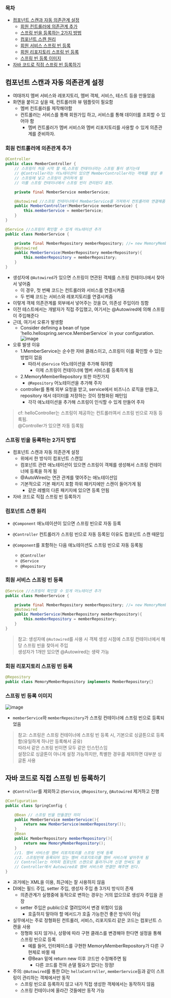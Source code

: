 ### 목차
- [컴포넌트 스캔과 자동 의존관계 설정](#컴포넌트-스캔과-자동-의존관계-설정)
  - [회원 컨트롤러에 의존관계 추가](#회원-컨트롤러에-의존관계-추가)
  - [스프링 빈을 등록하는 2가지 방법](#스프링-빈을-등록하는-2가지-방법)
  - [컴포넌트 스캔 원리](#컴포넌트-스캔-원리)
  - [회원 서비스 스프링 빈 등록](#회원-서비스-스프링-빈-등록)
  - [회원 리포지토리 스프링 빈 등록](#회원-리포지토리-스프링-빈-등록)
  - [스프링 빈 등록 이미지](#스프링-빈-등록-이미지)
- [자바 코드로 직접 스프링 빈 등록하기](#자바-코드로-직접-스프링-빈-등록하기)
## 컴포넌트 스캔과 자동 의존관계 설정
- 여태까지 멤버 서비스와 레포지토리, 멤버 객체, 서비스, 테스트 등을 만들었음
- 화면을 붙이고 싶을 때, 컨트롤러와 뷰 템플릿이 필요함
  - 멤버 컨트롤러를 제작해야함
  - 컨트롤러는 서비스를 통해 회원가입 하고, 서비스를 통해 데이터를 조회할 수 있어야 함
    - 멤버 컨트롤러가 멤버 서비스와 멤버 리포지토리를 사용할 수 있게 의존관계를 준비하자.
### 회원 컨트롤러에 의존관계 추가
```java
@Controller
public class MemberController {
    // 스프링이 처음 시작 할 때,스프링 컨테이너라는 스프링 통이 생기는데
    // @Controller라는 어노테이션이 있으면 MemberController라는 객체를 생성 후
    // 스프링에 넣고 스프링이 관리하게 됨
    // 이를 스프링 컨테이너에서 스프링 빈이 관리된다 표현.

    private final MemberService memberService;

    @Autowired //스프링 컨테이너에서 MemberService를 가져와서 컨트롤러와 연결해줌
    public MemberController(MemberService memberService) {
        this.memberService = memberService;
    }
}
```
```java
@Service //스프링이 확인할 수 있게 어노테이션 추가
public class MemberService {

    private final MemberRepository memberRepository; //= new MemoryMemberRepository();
    @Autowired
    public MemberService(MemberRepository memberRepository){
        this.memberRepository = memberRepository;
    }
}
```
- 생성자에 `@Autowired`가 있으면 스프링이 연관된 객체를 스프링 컨테이너에서 찾아서 넣어줌
  - 이 경우, 첫 번째 코드는 컨트롤러와 서비스를 연결시켜줌
  - 두 번째 코드는 서비스와 레포지토리를 연결시켜줌
- 이렇게 객체 의존관계를 외부에서 넣어주는 것을 DI, 의존성 주입이라 칭함
- 이전 테스트에서는 개발자가 직접 주입했고, 여기서는 @Autowired에 의해 스프링이 주입해준다
- 근데, 여기서 오류가 발생함
  - Consider defining a bean of type 'hello.hellospring.servce.MemberService` in your configuration.
![image](https://user-images.githubusercontent.com/102513932/195846731-8e55fa4f-c8d3-4cc4-a484-583aaa920007.png)
- 오류 발생 이유
  - 1.MemberService는 순수한 자바 클래스이고, 스프링이 이를 확인할 수 있는 방법이 없음
    - 따라서 `@Service` 어노테이션을 추가해 줘야함
      - 이제 스프링이 컨테이너에 멤버 서비스를 등록하게 됨
  - 2.MemoryMemberRepository 또한 마찬가지
    - `@Repository` 어노테이션을 추가해 주자
  - controller를 통해 외부 요청을 받고, service에서 비즈니스 로직을 만들고, repository 에서 데이터를 저장하는 것이 정형화된 패턴임
    - 각각 애노테이션을 추가해 스프링이 인식할 수 있게 만들어 주자
> cf: helloController는 스프링이 제공하는 컨트롤러여서 스프링 빈으로 자동 등록됨. <br>
> @Controller가 있으면 자동 등록됨

### 스프링 빈을 등록하는 2가지 방법
- 컴포넌트 스캔과 자동 의존관계 설정
  - 위에서 한 방식이 컴포넌트 스캔임
  - 컴포넌트 관련 애노테이션이 있으면 스프링이 객체를 생성해서 스프링 컨테이너에 등록을 하게 됨
  - @AutoWired는 연관 관계를 맺어주는 애노테이션임
  - 기본적으로 기본 패키지 포함 하위 패키지에만 스캔이 들어가게 됨
    - 같은 레벨의 다른 패키지에 있으면 등록 안됨
- 자바 코드로 직접 스프링 빈 등록하기

### 컴포넌트 스캔 원리
- `@Component` 애노테이션이 있으면 스프링 빈으로 자동 등록
- `@Controller` 컨트롤러가 스프링 빈으로 자동 등록된 이유도 컴포넌트 스캔 때문임

- `@Component`를 포함하는 다음 애노테이션도 스프링 빈으로 자동 등록됨
  - `@Controller`
  - `@Service`
  - `@Repository`

### 회원 서비스 스프링 빈 등록
```java
@Service //스프링이 확인할 수 있게 어노테이션 추가
public class MemberService {

    private final MemberRepository memberRepository; //= new MemoryMemberRepository();
    @Autowired
    public MemberService(MemberRepository memberRepository){
        this.memberRepository = memberRepository;
    }
}
```
> 참고: 생성자에 `@Autowired`를 사용 시 객체 생성 시점에 스프링 컨테이너에서 해당 스프링 빈을 찾아서 주입 <br>
> 생성자가 1개만 있으면 @Autowired는 생략 가능

### 회원 리포지토리 스프링 빈 등록
```java
@Repository
public class MemoryMemberRepository implements MemberRepository{}
```

### 스프링 빈 등록 이미지
![image](https://user-images.githubusercontent.com/102513932/195861624-04407e9d-8382-4a81-9a14-04fcdc13f739.png)
- `memberService`와 `memberRepository`가 스프링 컨테이너에 스프링 빈으로 등록되었음
> 참고: 스프링은 스프링 컨테이너에 스프링 빈 등록 시, 기본으로 싱글톤으로 등록함(유일하게 하나만 등록해서 공유) <br>
> 따라서 같은 스프링 빈이면 모두 같은 인스턴스임 <br>
> 설정으로 싱글톤이 아니게 설정 가능하지만, 특별한 경우를 제외하면 대부분 싱글톤 사용
## 자바 코드로 직접 스프링 빈 등록하기
- `@Controller`를 제외하고 `@Service`, `@Repository`, `@Autowired` 제거하고 진행
```java
@Configuration
public class SpringConfig {

    @Bean // 스프링 빈을 만들겠단 의미
    public MemberService memberService(){
        return new MemberService(memberRepository());
    }
    @Bean
    public MemberRepository memberRepository(){
        return new MemoryMemberRepository();
    }
    //1. 멤버 서비스랑 멤버 리포지토리를 스프링 빈에 등록
    //2. 스프링빈에 등록되어 있는 멤버 리포지토리를 멤버 서비스에 넣어주게 됨
    // Controller는 어차피 컴포넌트 스캔으로 올라가니까 신경 안써도 됨
    // Controller에서 Autowired로 멤버 서비스와 연결만 해주면 된다.
}
```
- 과거에는 XML을 이용, 최근에는 잘 사용하지 않음
- DI에는 필드 주입, setter 주입, 생성자 주입 총 3가지 방식이 존재
  - 의존관계가 실행중에 동적으로 변하는 경우는 거의 없으므로 생성자 주입을 권장
  - setter 주입은 public으로 열려있어서 변경 위험이 있음
    - 호출하지 말아야 할 메서드가 호출 가능한건 좋은 방식이 아님
- 실무에서는 주로 정형화된 컨트롤러, 서비스, 리포지토리 같은 코드는 컴포넌트 스캔을 사용
  - 정형화 되지 않거나, 상황에 따라 구현 클래스를 변경해야 한다면 설정을 통해 스프링 빈으로 등록
    - 예를 들어, 인터페이스를 구현한 MemoryMemberRepository가 다른 구현체로 바뀔 때
    - @Bean 밑에 return new 이후 코드만 수정해주면 됨
      - 다른 코드를 전혀 손댈 필요가 없다는 장점!
- 주의: `@Autowired`를 통한 DI는 `helloController`, `memberService`등과 같이 스프링이 관리하는 객체에서만 동작
  - 스프링 빈으로 등록하지 않고 내가 직접 생성한 객체에서는 동작하지 않음
  - 스프링 컨테이너에 올라간 것들에만 동작 가능